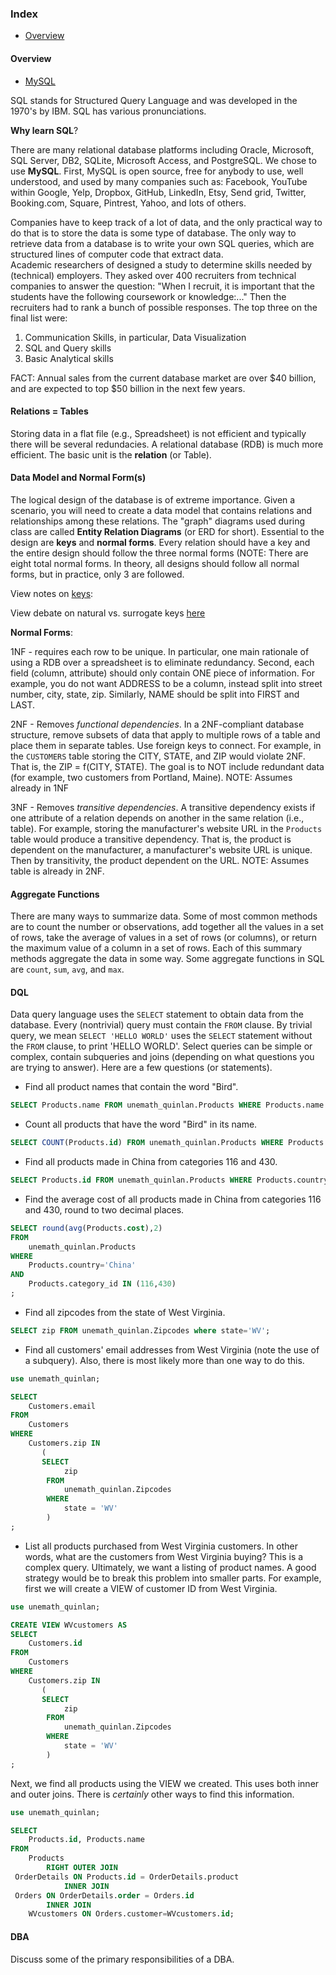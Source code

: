 ### Index

* [Overview](#overview)
 



#### Overview

* [MySQL](http://www.mysql.com/)


SQL stands for Structured Query Language and was developed in the 1970's by IBM.  SQL has various pronunciations.  

__Why learn SQL__?  

There are many relational database platforms including Oracle, Microsoft, SQL Server, DB2, SQLite, Microsoft Access, and PostgreSQL. We chose to use __MySQL__.  First, MySQL is open source, free for anybody to use, well understood, and used by many companies such as: Facebook, YouTube within Google, Yelp, Dropbox, GitHub, LinkedIn, Etsy, Send grid, Twitter, Booking.com, Square, Pintrest, Yahoo, and lots of others.   

Companies have to keep track of a lot of data, and the only practical way to do that is to store the data is some type of database.  The only way to retrieve data from a database is to write your own SQL queries, which are structured lines of computer code that extract data.  
Academic researchers of designed a study to determine skills needed by (technical) employers. They asked over 400 recruiters from technical companies to answer the question: "When I recruit, it is important that the students have the following coursework or knowledge:..." Then the recruiters had to rank a bunch of possible responses. The top three on the final list were:

1. Communication Skills, in particular, Data Visualization
2. SQL and Query skills
3. Basic Analytical skills 

FACT: Annual sales from the current database market are over $40 billion, and are expected to top $50 billion in the next few years.


#### Relations = Tables

Storing data in a flat file (e.g., Spreadsheet) is not efficient and typically there will be several redundacies.  A relational database (RDB) is much more efficient.  The basic unit is the __relation__ (or Table).  


#### Data Model and Normal Form(s)

The logical design of the database is of extreme importance.  Given a scenario, you will need to create a data model that contains relations and relationships among these relations.  The "graph" diagrams used during class are called __Entity Relation Diagrams__ (or ERD for short).  Essential to the design are __keys__ and __normal forms__.  Every relation should have a key and the entire design should follow the three normal forms (NOTE: There are eight total normal forms.  In theory, all designs should follow all normal forms, but in practice, only 3 are followed.  

View notes on [keys](https://github.com/jamesquinlan/mat301/blob/master/lectures/datamodel.md): 

View debate on natural vs. surrogate keys [here](http://www.databasejournal.com/features/mssql/article.php/3922066/SQL-Server-Natural-Key-Verses-Surrogate-Key.htm)

__Normal Forms__: 

1NF - requires each row to be unique.  In particular, one main rationale of using a RDB over a spreadsheet is to eliminate redundancy.  Second, each field (column, attribute) should only contain ONE piece of information.  For example, you do not want ADDRESS to be a column, instead split into street number, city, state, zip.  Similarly, NAME should be split into FIRST and LAST.  

2NF - Removes _functional dependencies_.   In a 2NF-compliant database structure, remove subsets of data that apply to multiple rows of a table and place them in separate tables.  Use foreign keys to connect.  For example, in the `CUSTOMERS` table storing the CITY, STATE, and ZIP would violate 2NF.  That is, the ZIP = f(CITY, STATE). The goal is to NOT include redundant data (for example, two customers from Portland, Maine).  NOTE: Assumes already in 1NF

3NF - Removes _transitive dependencies_. A transitive dependency exists if one attribute of a relation depends on another in the same relation (i.e., table).  For example, storing the manufacturer's website URL in the `Products`  table would produce a transitive dependency.  That is, the product is dependent on the manufacturer, a manufacturer's website URL is unique.  Then by transitivity, the product dependent on the URL.  NOTE:  Assumes table is already in 2NF.

#### Aggregate Functions

There are many ways to summarize data. Some of most common methods are to count the number or observations, add together all the values in a set of rows, take the average of values in a set of rows (or columns), or return the maximum value of a column in a set of rows.  Each of this summary methods aggregate the data in some way. Some aggregate functions in SQL are `count`, `sum`, `avg`, and `max`. 

#### DQL

Data query language uses the `SELECT` statement to obtain data from the database.  Every (nontrivial) query must contain the `FROM` clause.  By trivial query, we mean `SELECT 'HELLO WORLD'` uses the `SELECT` statement without the `FROM` clause, to print 'HELLO WORLD'.  Select queries can be simple or complex, contain subqueries and joins (depending on what questions you are trying to answer).  Here are a few questions (or statements).

* Find all product names that contain the word "Bird".

```sql
SELECT Products.name FROM unemath_quinlan.Products WHERE Products.name LIKE '%Bird%';
```

* Count all products that have the word "Bird" in its name.
```sql
SELECT COUNT(Products.id) FROM unemath_quinlan.Products WHERE Products.name LIKE '%Bird%';
```

* Find all products made in China from categories 116 and 430.
```sql
SELECT Products.id FROM unemath_quinlan.Products WHERE Products.country='China' and Products.category_id IN (116,430);
```

* Find the average cost of all products made in China from categories 116 and 430, round to two decimal places.
```sql
SELECT round(avg(Products.cost),2) 
FROM 
	unemath_quinlan.Products 
WHERE 
	Products.country='China' 
AND 	
	Products.category_id IN (116,430)
;
```


* Find all zipcodes from the state of West Virginia.
```sql
SELECT zip FROM unemath_quinlan.Zipcodes where state='WV';
```

* Find all customers' email addresses from West Virginia (note the use of a subquery).  Also, there is most likely more than one way to do this.

```sql
use unemath_quinlan;

SELECT 
    Customers.email
FROM
    Customers
WHERE
    Customers.zip IN 
       (
       SELECT 
            zip
        FROM
            unemath_quinlan.Zipcodes
        WHERE
            state = 'WV'
        )
; 
```

* List all products purchased from West Virginia customers.  In other words, what are the customers from West Virginia buying?  This is a complex query.  Ultimately, we want a listing of product names.  A good strategy would be to break this problem into smaller parts.  For example, first we will create a VIEW of customer ID from West Virginia.

```sql
use unemath_quinlan;

CREATE VIEW WVcustomers AS
SELECT 
    Customers.id
FROM
    Customers
WHERE
    Customers.zip IN 
       (
       SELECT 
            zip
        FROM
            unemath_quinlan.Zipcodes
        WHERE
            state = 'WV'
        )
; 
```

Next, we find all products using the VIEW we created.  This uses both inner and outer joins.  There is _certainly_ other ways to find this information.

```sql
use unemath_quinlan;

SELECT 
    Products.id, Products.name
FROM
	Products
		RIGHT OUTER JOIN
 OrderDetails ON Products.id = OrderDetails.product
    		INNER JOIN
 Orders ON OrderDetails.order = Orders.id
		INNER JOIN
	WVcustomers ON Orders.customer=WVcustomers.id;   
```

#### DBA

Discuss some of the primary responsibilities of a DBA.





